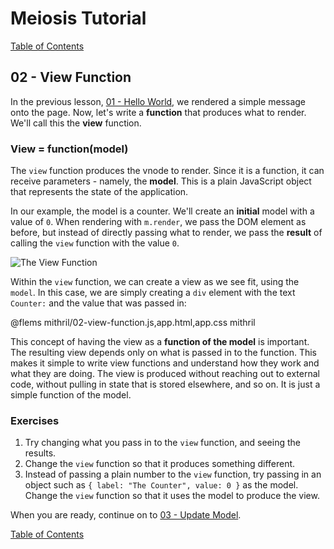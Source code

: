 # Meiosis Tutorial

[Table of Contents](toc.html)

## 02 - View Function

In the previous lesson, [01 - Hello World](01-hello-world-mithril.html), we rendered a simple
message onto the page. Now, let's write a **function** that produces what to render. We'll call
this the **view** function.

### View = function(model)

The `view` function produces the vnode to render. Since it is a function, it can receive
parameters - namely, the **model**. This is a plain JavaScript object that represents the state of
the application.

In our example, the model is a counter. We'll create an **initial** model with a value of `0`.
When rendering with `m.render`, we pass the DOM element as before, but instead of directly
passing what to render, we pass the **result** of calling the `view` function with the value
`0`.

![The View Function](02-view-function-01.svg)

Within the `view` function, we can create a view as we see fit, using the `model`. In this
case, we are simply creating a `div` element with the text `Counter:` and the value that was
passed in:

@flems mithril/02-view-function.js,app.html,app.css mithril

This concept of having the view as a **function of the model** is important. The resulting
view depends only on what is passed in to the function. This makes it simple to write view
functions and understand how they work and what they are doing. The view is produced without
reaching out to external code, without pulling in state that is stored elsewhere, and so on.
It is just a simple function of the model.

### Exercises

1. Try changing what you pass in to the `view` function, and seeing the results.
1. Change the `view` function so that it produces something different.
1. Instead of passing a plain number to the `view` function, try passing in an object such as
`{ label: "The Counter", value: 0 }` as the model. Change the `view` function so that it uses the
model to produce the view.

When you are ready, continue on to [03 - Update Model](03-update-model-mithril.html).

[Table of Contents](toc.html)
